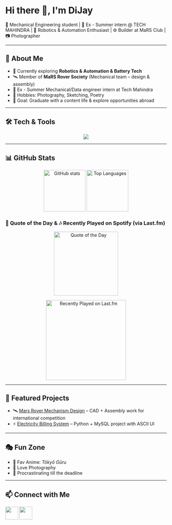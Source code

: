 # Hi there 👋, I'm DiJay

🚀 Mechanical Engineering student | 🏢 Ex - Summer intern @ TECH MAHINDRA | 🌌 Robotics & Automation Enthusiast | ⚙️ Builder at MaRS Club | 📷 Photographer

---

## 🌟 About Me
- 🔭 Currently exploring **Robotics & Automation & Battery Tech**
- 🛰️ Member of **MaRS Rover Society** (Mechanical team – design & assembly)
- 🏢 Ex - Summer Mechanical/Data engineer intern at Tech Mahindra
- 🎨 Hobbies: Photography, Sketching, Poetry
- 🎯 Goal: Graduate with a content life & explore opportunities abroad

---

## 🛠️ Tech & Tools
<p align="center">
  <img src="https://skillicons.dev/icons?i=autodeskfusion360,solidworks,cpp,python,html,css,javascript,mysql,git,github,autocad" />
</p>

---

## 📊 GitHub Stats

<p align="center">
  <img src="https://github-readme-stats.vercel.app/api?username=just0dj&show_icons=true&theme=tokyonight" alt="GitHub stats" height="130"/>
  <img src="https://github-readme-stats.vercel.app/api/top-langs/?username=just0dj&layout=compact&theme=tokyonight" alt="Top Languages" height="130"/>
</p>

### 📜 Quote of the Day & 🎶 Recently Played on Spotify (via Last.fm)

<p align="center">
  <img src="https://quotes-github-readme.vercel.app/api?type=horizontal&theme=dark" alt="Quote of the Day"  height="200"/>
</p>
<p align="center">
  <a href="https://www.last.fm/user/Just0DJ">
    <img src="https://lastfm-recently-played.vercel.app/api?user=Just0DJ&theme=tokyonight" alt="Recently Played on Last.fm"  height="250"/>
  </a>
</p>

---

## 🚀 Featured Projects
- 🛰️ [Mars Rover Mechanism Design](https://www.instagram.com/p/DJv-9M2NCVi/?utm_source=ig_web_button_share_sheet&igsh=Ym5ydWxkdXhxN2g3) – CAD + Assembly work for international competition  
- ⚡ [Electricity Billing System](https://github.com/Just0DJ/Electricity-billing-system-project) – Python + MySQL project with ASCII UI  

---

## 🎭 Fun Zone
- 🎵 Fav Anime: *Tōkyō Gūru*  
- 📸 Love Photography  
- 👀 Procrastinating till the deadline  

---

## 📫 Connect with Me
<p align="left">
  <a href="https://www.linkedin.com/in/IamDijay"><img src="https://skillicons.dev/icons?i=linkedin" height="40"></a>
  <a href="https://www.instagram.com/just0dj"><img src="https://skillicons.dev/icons?i=instagram" height="40"></a>
</p>
